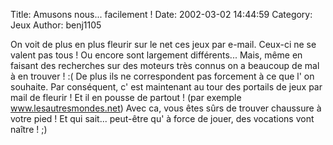 Title: Amusons nous... facilement !
Date: 2002-03-02 14:44:59
Category: Jeux
Author: benj1105

On voit de plus en plus fleurir sur le net ces jeux par e-mail. Ceux-ci ne se valent pas tous ! Ou encore sont largement différents... Mais, même en faisant des recherches sur des moteurs très connus on a beaucoup de mal à en trouver ! :( De plus ils ne correspondent pas forcement à ce que l' on souhaite. Par conséquent, c' est maintenant au tour des portails de jeux par mail de fleurir ! Et il en pousse de partout ! (par exemple www.lesautresmondes.net) Avec ca, vous êtes sûrs de trouver chaussure à votre pied ! Et qui sait... peut-être qu' à force de jouer, des vocations vont naître ! ;)